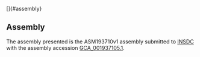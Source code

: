 []{#assembly}

Assembly
--------

The assembly presented is the ASM193710v1 assembly submitted to
[INSDC](http://www.insdc.org) with the assembly accession
[GCA\_001937105.1](http://www.ebi.ac.uk/ena/data/view/GCA_001937105.1).
